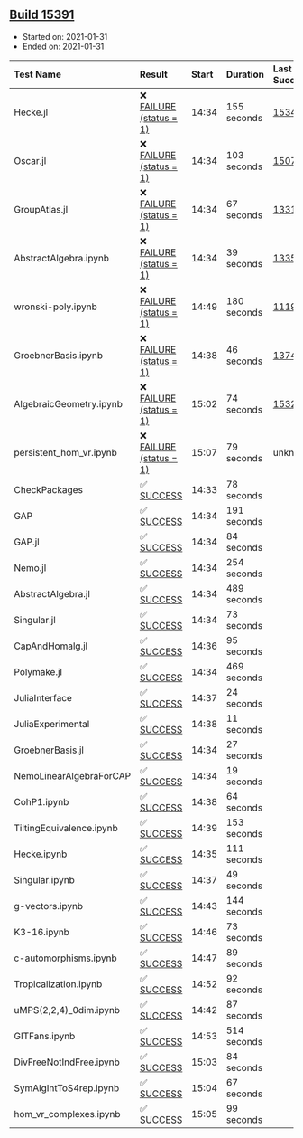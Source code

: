 ## [Build 15391](https://oscarci.mathematik.uni-kl.de/job/oscar/15391/)

* Started on: 2021-01-31
* Ended on: 2021-01-31

| Test Name    | Result | Start | Duration | Last Success | First Failure |
|:-------------|:-------|:------|:---------|:-------------|:--------------|
| Hecke.jl | ❌ [FAILURE (status = 1)](https://oscarci.mathematik.uni-kl.de/job/oscar/15391/artifact/logs/build-15391/Hecke.jl.log) | 14:34 | 155 seconds | [15344](https://oscarci.mathematik.uni-kl.de/job/oscar/15344/) | [15348](https://oscarci.mathematik.uni-kl.de/job/oscar/15348/) |
| Oscar.jl | ❌ [FAILURE (status = 1)](https://oscarci.mathematik.uni-kl.de/job/oscar/15391/artifact/logs/build-15391/Oscar.jl.log) | 14:34 | 103 seconds | [15079](https://oscarci.mathematik.uni-kl.de/job/oscar/15079/) | [15080](https://oscarci.mathematik.uni-kl.de/job/oscar/15080/) |
| GroupAtlas.jl | ❌ [FAILURE (status = 1)](https://oscarci.mathematik.uni-kl.de/job/oscar/15391/artifact/logs/build-15391/GroupAtlas.jl.log) | 14:34 | 67 seconds | [13311](https://oscarci.mathematik.uni-kl.de/job/oscar/13311/) | [13312](https://oscarci.mathematik.uni-kl.de/job/oscar/13312/) |
| AbstractAlgebra.ipynb | ❌ [FAILURE (status = 1)](https://oscarci.mathematik.uni-kl.de/job/oscar/15391/artifact/logs/build-15391/AbstractAlgebra.ipynb.log) | 14:34 | 39 seconds | [13355](https://oscarci.mathematik.uni-kl.de/job/oscar/13355/) | [13356](https://oscarci.mathematik.uni-kl.de/job/oscar/13356/) |
| wronski-poly.ipynb | ❌ [FAILURE (status = 1)](https://oscarci.mathematik.uni-kl.de/job/oscar/15391/artifact/logs/build-15391/wronski-poly.ipynb.log) | 14:49 | 180 seconds | [11192](https://oscarci.mathematik.uni-kl.de/job/oscar/11192/) | [11193](https://oscarci.mathematik.uni-kl.de/job/oscar/11193/) |
| GroebnerBasis.ipynb | ❌ [FAILURE (status = 1)](https://oscarci.mathematik.uni-kl.de/job/oscar/15391/artifact/logs/build-15391/GroebnerBasis.ipynb.log) | 14:38 | 46 seconds | [13748](https://oscarci.mathematik.uni-kl.de/job/oscar/13748/) | [13749](https://oscarci.mathematik.uni-kl.de/job/oscar/13749/) |
| AlgebraicGeometry.ipynb | ❌ [FAILURE (status = 1)](https://oscarci.mathematik.uni-kl.de/job/oscar/15391/artifact/logs/build-15391/AlgebraicGeometry.ipynb.log) | 15:02 | 74 seconds | [15322](https://oscarci.mathematik.uni-kl.de/job/oscar/15322/) | [15323](https://oscarci.mathematik.uni-kl.de/job/oscar/15323/) |
| persistent_hom_vr.ipynb | ❌ [FAILURE (status = 1)](https://oscarci.mathematik.uni-kl.de/job/oscar/15391/artifact/logs/build-15391/persistent_hom_vr.ipynb.log) | 15:07 | 79 seconds | unknown | unknown |
| CheckPackages | ✅ [SUCCESS](https://oscarci.mathematik.uni-kl.de/job/oscar/15391/artifact/logs/build-15391/CheckPackages.log) | 14:33 | 78 seconds |  |  |
| GAP | ✅ [SUCCESS](https://oscarci.mathematik.uni-kl.de/job/oscar/15391/artifact/logs/build-15391/GAP.log) | 14:34 | 191 seconds |  |  |
| GAP.jl | ✅ [SUCCESS](https://oscarci.mathematik.uni-kl.de/job/oscar/15391/artifact/logs/build-15391/GAP.jl.log) | 14:34 | 84 seconds |  |  |
| Nemo.jl | ✅ [SUCCESS](https://oscarci.mathematik.uni-kl.de/job/oscar/15391/artifact/logs/build-15391/Nemo.jl.log) | 14:34 | 254 seconds |  |  |
| AbstractAlgebra.jl | ✅ [SUCCESS](https://oscarci.mathematik.uni-kl.de/job/oscar/15391/artifact/logs/build-15391/AbstractAlgebra.jl.log) | 14:34 | 489 seconds |  |  |
| Singular.jl | ✅ [SUCCESS](https://oscarci.mathematik.uni-kl.de/job/oscar/15391/artifact/logs/build-15391/Singular.jl.log) | 14:34 | 73 seconds |  |  |
| CapAndHomalg.jl | ✅ [SUCCESS](https://oscarci.mathematik.uni-kl.de/job/oscar/15391/artifact/logs/build-15391/CapAndHomalg.jl.log) | 14:36 | 95 seconds |  |  |
| Polymake.jl | ✅ [SUCCESS](https://oscarci.mathematik.uni-kl.de/job/oscar/15391/artifact/logs/build-15391/Polymake.jl.log) | 14:34 | 469 seconds |  |  |
| JuliaInterface | ✅ [SUCCESS](https://oscarci.mathematik.uni-kl.de/job/oscar/15391/artifact/logs/build-15391/JuliaInterface.log) | 14:37 | 24 seconds |  |  |
| JuliaExperimental | ✅ [SUCCESS](https://oscarci.mathematik.uni-kl.de/job/oscar/15391/artifact/logs/build-15391/JuliaExperimental.log) | 14:38 | 11 seconds |  |  |
| GroebnerBasis.jl | ✅ [SUCCESS](https://oscarci.mathematik.uni-kl.de/job/oscar/15391/artifact/logs/build-15391/GroebnerBasis.jl.log) | 14:34 | 27 seconds |  |  |
| NemoLinearAlgebraForCAP | ✅ [SUCCESS](https://oscarci.mathematik.uni-kl.de/job/oscar/15391/artifact/logs/build-15391/NemoLinearAlgebraForCAP.log) | 14:34 | 19 seconds |  |  |
| CohP1.ipynb | ✅ [SUCCESS](https://oscarci.mathematik.uni-kl.de/job/oscar/15391/artifact/logs/build-15391/CohP1.ipynb.log) | 14:38 | 64 seconds |  |  |
| TiltingEquivalence.ipynb | ✅ [SUCCESS](https://oscarci.mathematik.uni-kl.de/job/oscar/15391/artifact/logs/build-15391/TiltingEquivalence.ipynb.log) | 14:39 | 153 seconds |  |  |
| Hecke.ipynb | ✅ [SUCCESS](https://oscarci.mathematik.uni-kl.de/job/oscar/15391/artifact/logs/build-15391/Hecke.ipynb.log) | 14:35 | 111 seconds |  |  |
| Singular.ipynb | ✅ [SUCCESS](https://oscarci.mathematik.uni-kl.de/job/oscar/15391/artifact/logs/build-15391/Singular.ipynb.log) | 14:37 | 49 seconds |  |  |
| g-vectors.ipynb | ✅ [SUCCESS](https://oscarci.mathematik.uni-kl.de/job/oscar/15391/artifact/logs/build-15391/g-vectors.ipynb.log) | 14:43 | 144 seconds |  |  |
| K3-16.ipynb | ✅ [SUCCESS](https://oscarci.mathematik.uni-kl.de/job/oscar/15391/artifact/logs/build-15391/K3-16.ipynb.log) | 14:46 | 73 seconds |  |  |
| c-automorphisms.ipynb | ✅ [SUCCESS](https://oscarci.mathematik.uni-kl.de/job/oscar/15391/artifact/logs/build-15391/c-automorphisms.ipynb.log) | 14:47 | 89 seconds |  |  |
| Tropicalization.ipynb | ✅ [SUCCESS](https://oscarci.mathematik.uni-kl.de/job/oscar/15391/artifact/logs/build-15391/Tropicalization.ipynb.log) | 14:52 | 92 seconds |  |  |
| uMPS(2,2,4)_0dim.ipynb | ✅ [SUCCESS](https://oscarci.mathematik.uni-kl.de/job/oscar/15391/artifact/logs/build-15391/uMPS-2-2-4-_0dim.ipynb.log) | 14:42 | 87 seconds |  |  |
| GITFans.ipynb | ✅ [SUCCESS](https://oscarci.mathematik.uni-kl.de/job/oscar/15391/artifact/logs/build-15391/GITFans.ipynb.log) | 14:53 | 514 seconds |  |  |
| DivFreeNotIndFree.ipynb | ✅ [SUCCESS](https://oscarci.mathematik.uni-kl.de/job/oscar/15391/artifact/logs/build-15391/DivFreeNotIndFree.ipynb.log) | 15:03 | 84 seconds |  |  |
| SymAlgIntToS4rep.ipynb | ✅ [SUCCESS](https://oscarci.mathematik.uni-kl.de/job/oscar/15391/artifact/logs/build-15391/SymAlgIntToS4rep.ipynb.log) | 15:04 | 67 seconds |  |  |
| hom_vr_complexes.ipynb | ✅ [SUCCESS](https://oscarci.mathematik.uni-kl.de/job/oscar/15391/artifact/logs/build-15391/hom_vr_complexes.ipynb.log) | 15:05 | 99 seconds |  |  |

